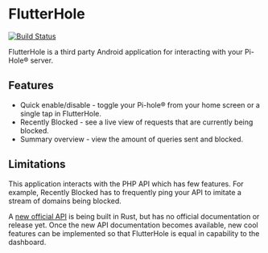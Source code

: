 # FlutterHole

[![Build Status](https://api.travis-ci.com/sterrenburg/flutterhole.svg?branch=master)](https://api.travis-ci.com/sterrenburg/flutterhole)

FlutterHole is a third party Android application for interacting with your Pi-Hole® server.

## Features
- Quick enable/disable - toggle your Pi-hole® from your home screen or a single tap in FlutterHole.
- Recently Blocked - see a live view of requests that are currently being blocked.
- Summary overview - view the amount of queries sent and blocked.

##   Limitations
This application interacts with the PHP API which has few features. For example, Recently Blocked has to frequently ping your API to imitate a stream of domains being blocked.

A [new official API](https://github.com/pi-hole/api) is being built in Rust, but has no official documentation or release yet. Once the new API documentation becomes available, new cool features can be implemented so that FlutterHole is equal in capability to the dashboard.